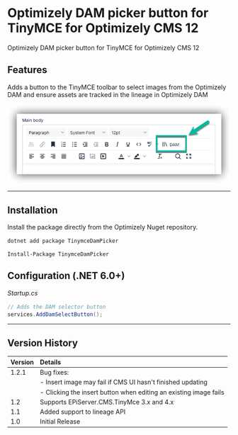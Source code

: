 # Optimizely DAM picker button for TinyMCE for Optimizely CMS 12

Optimizely DAM picker button for TinyMCE for Optimizely CMS 12

## Features

Adds a button to the TinyMCE toolbar to select images from the Optimizely DAM and ensure assets are tracked in the lineage in Optimizely DAM

![Visual Compare mode for Optimizely CMS](/docs/tinymce-dam-picker-button.png?raw=true)

----

## Installation

Install the package directly from the Optimizely Nuget repository.

``` 
dotnet add package TinymceDamPicker
```
```
Install-Package TinymceDamPicker
```

## Configuration (.NET 6.0+)

*Startup.cs*
``` c#
// Adds the DAM selector button
services.AddDamSelectButton();
```
 ---
 ## Version History

 | Version | Details                                                           |
 |:--------|:------------------------------------------------------------------|
 | 1.2.1   | Bug fixes:                                                        |
 |         | - Insert image may fail if CMS UI hasn't finished updating        |
 |         | - Clicking the insert button when editing an existing image fails |
 | 1.2     | Supports EPiServer.CMS.TinyMce 3.x and 4.x                        |
 | 1.1     | Added support to lineage API                                      |
 | 1.0     | Initial Release                                                   |
